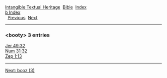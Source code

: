 [Intangible Textual Heritage](../../index)  [Bible](../index) 
[Index](index)   
[b Index](_b_)  
  [Previous](c01589)  [Next](c01591) 

------------------------------------------------------------------------

### &lt;booty&gt; 3 entries

[Jer 49:32](../kjv/jer049.htm#032)  
[Num 31:32](../kjv/num031.htm#032)  
[Zep 1:13](../kjv/zep001.htm#013)  

------------------------------------------------------------------------

[Next: booz (3)](c01591)
